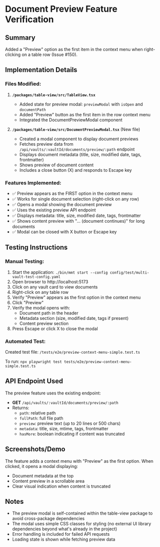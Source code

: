 # Document Preview Feature Verification

## Summary
Added a "Preview" option as the first item in the context menu when right-clicking on a table row (Issue #150).

## Implementation Details

### Files Modified:
1. **`/packages/table-view/src/TableView.tsx`**
   - Added state for preview modal: `previewModal` with `isOpen` and `documentPath`
   - Added "Preview" button as the first item in the row context menu
   - Integrated the DocumentPreviewModal component

2. **`/packages/table-view/src/DocumentPreviewModal.tsx`** (New file)
   - Created a modal component to display document previews
   - Fetches preview data from `/api/vaults/:vaultId/documents/preview/:path` endpoint
   - Displays document metadata (title, size, modified date, tags, frontmatter)
   - Shows preview of document content
   - Includes a close button (X) and responds to Escape key

### Features Implemented:
- ✅ Preview appears as the FIRST option in the context menu
- ✅ Works for single document selection (right-click on any row)
- ✅ Opens a modal showing the document preview
- ✅ Uses the existing preview API endpoint
- ✅ Displays metadata: title, size, modified date, tags, frontmatter
- ✅ Shows content preview with "... (document continues)" for long documents
- ✅ Modal can be closed with X button or Escape key

## Testing Instructions

### Manual Testing:
1. Start the application: `./bin/mmt start --config config/test/multi-vault-test-config.yaml`
2. Open browser to http://localhost:5173
3. Click on any vault card to view documents
4. Right-click on any table row
5. Verify "Preview" appears as the first option in the context menu
6. Click "Preview" 
7. Verify the modal opens with:
   - Document path in the header
   - Metadata section (size, modified date, tags if present)
   - Content preview section
8. Press Escape or click X to close the modal

### Automated Test:
Created test file: `/tests/e2e/preview-context-menu-simple.test.ts`

To run: `npx playwright test tests/e2e/preview-context-menu-simple.test.ts`

## API Endpoint Used
The preview feature uses the existing endpoint:
- **GET** `/api/vaults/:vaultId/documents/preview/:path`
- Returns:
  - `path`: relative path
  - `fullPath`: full file path
  - `preview`: preview text (up to 20 lines or 500 chars)
  - `metadata`: title, size, mtime, tags, frontmatter
  - `hasMore`: boolean indicating if content was truncated

## Screenshots/Demo
The feature adds a context menu with "Preview" as the first option. When clicked, it opens a modal displaying:
- Document metadata at the top
- Content preview in a scrollable area
- Clear visual indication when content is truncated

## Notes
- The preview modal is self-contained within the table-view package to avoid cross-package dependencies
- The modal uses simple CSS classes for styling (no external UI library dependencies beyond what's already in the project)
- Error handling is included for failed API requests
- Loading state is shown while fetching preview data